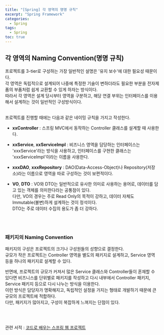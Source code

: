 ```yaml
---
title: "[Spring] 각 영역의 명명 규칙"
excerpt: "Spring Framework"
categories: 
  - Spring
tags: 
  - Spring
toc: true
---
```



## 각 영역의 Naming Convention(명명 규칙)

프로젝트를 3-tier로 구성하는 가장 일반적인 설명은 '유지 보수'에 대한 필요성 때문이다.<br>
각 영역은 독립적으로 설계되어 나중에 특정한 기술이 변하더라도 필요한 부분을 전자제품의 부품처럼 쉽게 교환할 수 있게 하자는 방식이다.<br>
따라서 각 영역은 설계 당시부터 영역을 구분하고, 해당 연결 부위는 인터페이스를 이용해서 설계하는 것이 일반적인 구성방식이다.<br>
<br>

프로젝트를 진행할 때에는 다음과 같은 네이밍 규칙을 가지고 작성한다.<br>
- **xxController** : 스프링 MVC에서 동작하는 Controller 클래스를 설계할 때 사용한다.

- **xxService**, **xxServiceImpl** : 비즈니스 영역을 담당하는 인터페이스는 'xxxService'라는 방식을 사용하고, 인터페이스를 구현한 클래스는 'xxxServiceImpl'이라는 이름을 사용한다.

- **xxxDAO**, **xxxRepository** : DAO(Data-Access-Object)나 Repository(저장소)라는 이름으로 영역을 따로 구성하는 것이 보편적이다.

- **VO**, **DTO** : VO와 DTO는 일반적으로 유사한 의미로 사용하는 용어로, 데이터를 담고 있는 객체를 의미한다라는 공통점이 있다.<br>
다만, VO의 경우는 주로 Read Only의 목적이 강하고, 데이터 자체도 Immutable(불변)하게 설계하는 것이 정석이다.<br>
DTO는 주로 데이터 수집의 용도가 좀 더 강하다.<br>

<br><br>


### 패키지의 Naming Convention

패키지의 구성은 프로젝트의 크기나 구성원들의 성향으로 결정한다.<br>
규모가 작은 프로젝트는 Controller 영역을 별도의 패키지로 설계하고, Service 영역 등을 하나의 패키지로 설계할 수 있다.<br>

반면에, 프로젝트의 규모가 커져서 많은 Service 클래스와 Controller들이 혼재할 수 있다면 비즈니스를 단위별로 패키지를 작성하고 다시 내부에서 Controller 패키지, Service 패키지 등으로 다시 나누는 방식을 이용한다.<br>
이런 방식은 담당자가 명확해지고, 독립적인 설정을 가지는 형태로 개발하기 때문에 큰 규모의 프로젝트에 적합하다.<br> 
다만, 패키지가 많아지고, 구성이 복잡하게 느껴지는 단점이 있다.<br>

<br><br>

관련 서적 : [코드로 배우는 스프링 웹 프로젝트](https://cafe.naver.com/gugucoding)
<br><br>
